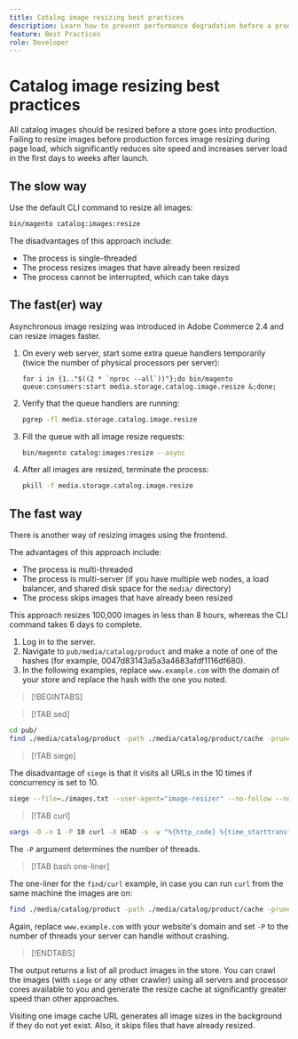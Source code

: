 ```yaml
---
title: Catalog image resizing best practices
description: Learn how to prevent performance degradation before a production launch of your Adobe Commerce site.
feature: Best Practices
role: Developer
---
```


# Catalog image resizing best practices

All catalog images should be resized before a store goes into production. Failing to resize images before production forces image resizing during page load, which significantly reduces site speed and increases server load in the first days to weeks after launch.

## The slow way

Use the default CLI command to resize all images:

```bash
bin/magento catalog:images:resize
```

The disadvantages of this approach include:

- The process is single-threaded
- The process resizes images that have already been resized
- The process cannot be interrupted, which can take days

## The fast(er) way

Asynchronous image resizing was introduced in Adobe Commerce 2.4 and can resize images faster.

1. On every web server, start some extra queue handlers temporarily (twice the number of physical processors per server):

   ```bsh
   for i in {1.."$((2 * `nproc --all`))"};do bin/magento queue:consumers:start media.storage.catalog.image.resize &;done;
   ```

1. Verify that the queue handlers are running:

   ```bash
   pgrep -fl media.storage.catalog.image.resize
   ```

1. Fill the queue with all image resize requests:

   ```bash
   bin/magento catalog:images:resize --async
   ```

1. After all images are resized, terminate the process:

   ```bash
   pkill -f media.storage.catalog.image.resize
   ```

## The fast way

There is another way of resizing images using the frontend.

The advantages of this approach include:

- The process is multi-threaded
- The process is multi-server (if you have multiple web nodes, a load balancer, and shared disk space for the `media/` directory)
- The process skips images that have already been resized

This approach resizes 100,000 images in less than 8 hours, whereas the CLI command takes 6 days to complete.

1. Log in to the server.
1. Navigate to `pub/media/catalog/product` and make a note of one of the hashes (for example, 0047d83143a5a3a4683afdf1116df680).
1. In the following examples, replace `www.example.com` with the domain of your store and replace the hash with the one you noted.

>[!BEGINTABS]

>[!TAB sed]

```bash
cd pub/
find ./media/catalog/product -path ./media/catalog/product/cache -prune -o -type f -print | sed 's~./media/catalog/product/~https://www.example.com/media/catalog/product/cache/0047d83143a5a3a4683afdf1116df680/~g' > images.txt
```

>[!TAB siege]

The disadvantage of `siege` is that it visits all URLs in the 10 times if concurrency is set to 10.

```bash
siege --file=./images.txt --user-agent="image-resizer" --no-follow --no-parser --concurrent=10 --reps=once
```

>[!TAB curl]

```bash
xargs -0 -n 1 -P 10 curl -X HEAD -s -w "%{http_code} %{time_starttransfer} %{url_effective}\n" < <(tr \\n \\0 <images.txt)
```

The `-P` argument determines the number of threads.

>[!TAB bash one-liner]

The one-liner for the `find/curl` example, in case you can run `curl` from the same machine the images are on:

```bash
find ./media/catalog/product -path ./media/catalog/product/cache -prune -o -type f -print | sed 's~./media/catalog/product/~https://www.example.com/media/catalog/product/cache/0047d83143a5a3a4683afdf1116df680/~g' | xargs -n 1 -P 10 curl -X HEAD -s -w "%{http_code} %{time_starttransfer} %{url_effective}\n"
```

Again, replace `www.example.com` with your website's domain and set `-P` to the number of threads your server can handle without crashing.

>[!ENDTABS]

   The output returns a list of all product images in the store. You can crawl the images (with `siege` or any other crawler) using all servers and processor cores available to you and generate the resize cache at significantly greater speed than other approaches.
   
   Visiting one image cache URL generates all image sizes in the background if they do not yet exist. Also, it skips files that have already resized.
